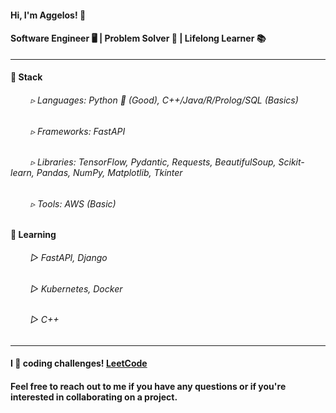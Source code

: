 #### Hi, I'm Aggelos! 👋

#### Software Engineer 🖥️ | Problem Solver 🧩 | Lifelong Learner 📚

---

#### 🔧 Stack

###### &emsp;&emsp; ▹ Languages: Python 🐍 (Good), C++/Java/R/Prolog/SQL (Basics)
  
###### &emsp;&emsp; ▹ Frameworks: FastAPI
  
###### &emsp;&emsp; ▹ Libraries: TensorFlow, Pydantic, Requests, BeautifulSoup, Scikit-learn, Pandas, NumPy, Matplotlib, Tkinter
  
###### &emsp;&emsp; ▹ Tools: AWS (Basic)

#### 🌱 Learning

###### &emsp;&emsp; ▻ FastAPI, Django
  
###### &emsp;&emsp; ▻ Kubernetes, Docker

###### &emsp;&emsp; ▻ C++

---

#### I 💙 coding challenges! <a href="https://leetcode.com/papaggalos/">LeetCode</a>

#### Feel free to reach out to me if you have any questions or if you're interested in collaborating on a project.
